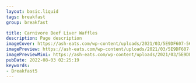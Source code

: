 ```yaml
---
layout: basic.liquid
tags: breakfast
group: breakfast

title: Carnivore Beef Liver Waffles
description: Page description
imageCover: https://ash-eats.com/wp-content/uploads/2021/03/5E9DF607-56E4-4410-A535-E7E35CBC9442-1-240x300.jpg
imagePreview: https://ash-eats.com/wp-content/uploads/2021/03/5E9DF607-56E4-4410-A535-E7E35CBC9442-1-240x300.jpg
imagePreviewMini: https://ash-eats.com/wp-content/uploads/2021/03/5E9DF607-56E4-4410-A535-E7E35CBC9442-1-240x300.jpg
pubDate: 2022-08-03 02:25:19
keywords:
- Breakfast5
---
```



